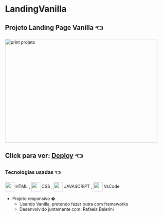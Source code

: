 # LandingVanilla

[//]:<> (../master/assets/img/print.png) 
## Projeto Landing Page Vanilla 👈 
    

<img alt='print projeto' align="center" height="340" width="500" src="../master/assets/img/print.png">

## Click para ver: <a href='https://joaogabrielz.github.io/LandingVanilla/'>Deploy</a> 👈 

### Tecnologias usadas 👈 
<img align="center" height="30" width="30" src="https://cdn.jsdelivr.net/gh/devicons/devicon/icons/html5/html5-original.svg"> HTML , 
<img align="center" height="30" width="30" src="https://cdn.jsdelivr.net/gh/devicons/devicon/icons/css3/css3-original.svg"> CSS , 
<img align="center" height="30" width="30" src="https://cdn.jsdelivr.net/gh/devicons/devicon/icons/javascript/javascript-original.svg"> JAVASCRIPT ,
<img align="center" height="30" width="30" src="https://cdn.jsdelivr.net/gh/devicons/devicon/icons/vscode/vscode-original.svg"> VsCode 
- Projeto responsivo  �
  - Usando Vanilla, pretendo fazer outra com frameworks
  - Desenvolvido juntamente com: Rafaela Balerini
